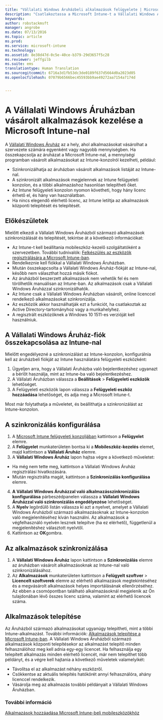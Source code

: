 ```yaml
---
title: "Vállalati Windows Áruházbeli alkalmazások felügyelete | Microsoft Intune"
description: "Csatlakoztassa a Microsoft Intune-t a Vállalati Windows Áruházhoz, ha szeretné az Intune-konzolról felügyelni a mennyiségi programban vásárolt alkalmazásokat"
keywords: 
author: robstackmsft
manager: angrobe
ms.date: 07/13/2016
ms.topic: article
ms.prod: 
ms.service: microsoft-intune
ms.technology: 
ms.assetid: 8e38d47d-0c5e-40ce-b379-29d3657f5c28
ms.reviewer: jeffgilb
ms.suite: ems
translationtype: Human Translation
ms.sourcegitcommit: 6716a3d1fb53dc3de0189f637d5664d0a2023d05
ms.openlocfilehash: 07079b6566bec45593bb9ae49272aa7154a7174d


---
```


# A Vállalati Windows Áruházban vásárolt alkalmazások kezelése a Microsoft Intune-nal
A [Vállalati Windows Áruház](https://www.microsoft.com/business-store) az a hely, ahol alkalmazásokat vásárolhat a szervezete számára egyenként vagy nagyobb mennyiségben. Ha összekapcsolja az áruházat a Microsoft Intune-nal, a mennyiségi programban vásárolt alkalmazásokat az Intune-konzolról kezelheti, például:
* Szinkronizálhatja az áruházban vásárolt alkalmazások listáját az Intune-nal.
* A szinkronizált alkalmazások megjelennek az Intune felügyeleti konzolon, és a többi alkalmazáshoz hasonlóan telepítheti őket.
* Az Intune felügyeleti konzolon nyomon követheti, hogy hány licenc érhető el, és hány van használatban.
* Ha nincs elegendő elérhető licenc, az Intune letiltja az alkalmazások központi telepítését és telepítését.

## Előkészületek
Mielőtt elkezdi a Vállalati Windows Áruházból származó alkalmazások szinkronizálását és telepítését, tekintse át a következő információkat:
* Az Intune-t kell beállítania mobileszköz-kezelő szolgáltatóként a szervezetben. További tudnivalók: [Felkészülés az eszközök regisztrálására a Microsoft Intune-ban](get-ready-to-enroll-devices-in-microsoft-intune.md).
* Rendelkeznie kell fiókkal a Vállalati Windows Áruházban.
* Miután összekapcsolta a Vállalati Windows Áruház-fiókját az Intune-nal, később nem választhat hozzá másik fiókot.
* Az áruházból beszerzett alkalmazások nem vehetők fel és nem törölhetők manuálisan az Intune-ban. Az alkalmazások csak a Vállalati Windows Áruházzal szinkronizálhatók.
* Az Intune csak a Vállalati Windows Áruházban vásárolt, online licenccel rendelkező alkalmazásokat szinkronizálja.
* Az eszközök akkor használhatják ezt a funkciót, ha csatlakoztak az Active Directory-tartományhoz vagy a munkahelyhez.
* A regisztrált eszközöknek a Windows 10 1511-es verzióját kell használniuk.

## A Vállalati Windows Áruház-fiók összekapcsolása az Intune-nal
Mielőtt engedélyezné a szinkronizálást az Intune-konzolon, konfigurálnia kell az áruházbeli fiókját az Intune használatára felügyeleti eszközként:
1. Ügyeljen arra, hogy a Vállalati Áruházba való bejelentkezéshez ugyanazt a bérlőt használja, mint az Intune-ba való bejelentkezéshez.
2. A Vállalati Áruházban válassza a **Beállítások** > **Felügyeleti eszközök** lehetőséget.
3. A Felügyeleti eszközök lapon válassza a **Felügyeleti eszköz hozzáadása** lehetőséget, és adja meg a Microsoft Intune-t.

Most már folytathatja a műveletet, és beállíthatja a szinkronizálást az Intune-konzolon.

## A szinkronizálás konfigurálása

1. A [Microsoft Intune felügyeleti konzoljában](https://manage.microsoft.com) kattintson a **Felügyelet** elemre.
2. A **Felügyelet** munkaterületen bontsa ki a **Mobileszköz-kezelés** elemet, majd kattintson a **Vállalati Áruház** elemre.
3. A **Vállalati Windows Áruház** lapon hajtsa végre a következő műveletet:
* Ha még nem tette meg, kattintson a Vállalati Windows Áruház regisztrálási hivatkozására.
* Miután regisztrálta magát, kattintson a **Szinkronizálás konfigurálása** elemre.
4. **A Vállalati Windows Áruházzal való alkalmazásszinkronizálás konfigurálása** párbeszédpanelen válassza a **Vállalati Windows Áruházzal való szinkronizálás engedélyezése** lehetőséget.
5. A **Nyelv** legördülő listán válassza ki azt a nyelvet, amelyet a Vállalati Windows Áruházból származó alkalmazásoknak az Intune-konzolon való megjelenítéséhez kíván használni. Az alkalmazások a végfelhasználó nyelvén lesznek telepítve (ha ez elérhető), függetlenül a megjelenítéshez választott nyelvtől.
6. Kattintson az **OK**gombra.

## Az alkalmazások szinkronizálása

1. A **Vállalati Windows Áruház** lapon kattintson a **Szinkronizálás** elemre az áruházban vásárolt alkalmazásoknak az Intune-nal való szinkronizálásához.
2. Az **Alkalmazások** munkaterületen kattintson a **Felügyelt szoftver** > **Licencelt szoftverek** elemre az elérhető alkalmazások megtekintéséhez és a megvásárolt alkalmazások helyes importálásának ellenőrzéséhez.
Az ebben a csomópontban található alkalmazásoknál megjelenik az Ön tulajdonában lévő összes licenc száma, valamint az elérhető licencek száma.

## Alkalmazások telepítése

Az Áruházból származó alkalmazásokat ugyanúgy telepítheti, mint a többi Intune-alkalmazást. További információk: [Alkalmazások telepítése a Microsoft Intune-ban](deploy-apps-in-microsoft-intune.md).
A Vállalati Windows Áruházból származó alkalmazások központi telepítésekor az alkalmazást telepítő minden felhasználóhoz meg kell adnia egy-egy licencet. Ha felhasználja egy telepített alkalmazás minden elérhető licencét, már nem telepíthet több példányt, és a végre kell hajtania a következő műveletek valamelyikét:
* Távolítsa el az alkalmazást néhány eszközről.
* Csökkentse az aktuális telepítés hatókörét annyi felhasználóra, ahány licenccel rendelkezik.
* Vásárolja meg az alkalmazás további példányait a Vállalati Windows Áruházban.


### További információ
[Alkalmazások hozzáadása Microsoft Intune-beli mobileszközökhöz](add-apps-for-mobile-devices-in-microsoft-intune.md)





<!--HONumber=Jul16_HO4-->


